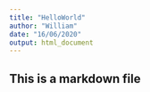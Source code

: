 ```yaml
---
title: "HelloWorld"
author: "William"
date: "16/06/2020"
output: html_document
---
```


## This is a markdown file 